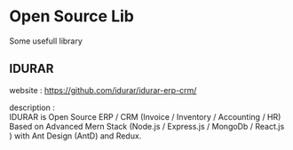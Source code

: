 # Open Source Lib
Some usefull library

## IDURAR 
 website : https://github.com/idurar/idurar-erp-crm/ 
 
 description :  
IDURAR is Open Source ERP / CRM (Invoice / Inventory / Accounting / HR) Based on Advanced Mern Stack (Node.js / Express.js / MongoDb / React.js ) with Ant Design (AntD) and Redux.  
 

